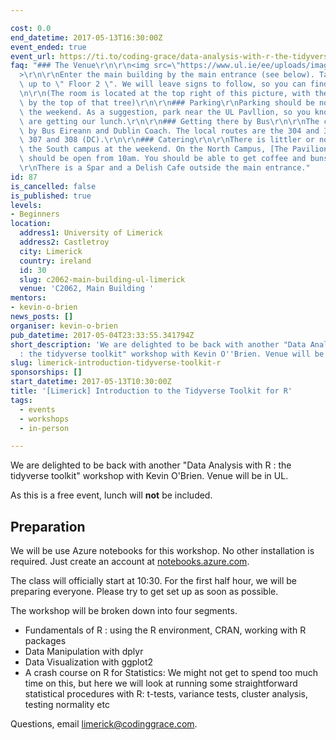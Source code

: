 ```yaml
---

cost: 0.0
end_datetime: 2017-05-13T16:30:00Z
event_ended: true
event_url: https://ti.to/coding-grace/data-analysis-with-r-the-tidyverse-toolkit
faq: "### The Venue\r\n\r\n<img src=\"https://www.ul.ie/ee/uploads/images/made/ee/uploads/images/ChrisRyan_viewsoftheworld_UL_mainbuilding_web_(1)_400_267_100.jpg\"\
  >\r\n\r\nEnter the main building by the main entrance (see below). Take the lift\
  \ up to \" Floor 2 \". We will leave signs to follow, so you can find the room.\r\
  \n\r\n(The room is located at the top right of this picture, with the window obscured\
  \ by the top of that tree)\r\n\r\n### Parking\r\nParking should be no problem at\
  \ the weekend. As a suggestion, park near the UL Pavllion, so you know where we\
  \ are getting our lunch.\r\n\r\n### Getting there by Bus\r\n\r\nThe campus is served\
  \ by Bus Eireann and Dublin Coach. The local routes are the 304 and 304A (BE) and\
  \ 307 and 308 (DC).\r\n\r\n### Catering\r\n\r\nThere is littler or no catering on\
  \ the South campus at the weekend. On the North Campus, [The Pavilion](https://www.facebook.com/thepavilionatUL/)\
  \ should be open from 10am. You should be able to get coffee and buns there. \r\n\
  \r\nThere is a Spar and a Delish Cafe outside the main entrance."
id: 87
is_cancelled: false
is_published: true
levels:
- Beginners
location:
  address1: University of Limerick
  address2: Castletroy
  city: Limerick
  country: ireland
  id: 30
  slug: c2062-main-building-ul-limerick
  venue: 'C2062, Main Building '
mentors:
- kevin-o-brien
news_posts: []
organiser: kevin-o-brien
pub_datetime: 2017-05-04T23:33:55.341794Z
short_description: 'We are delighted to be back with another "Data Analysis with R
  : the tidyverse toolkit" workshop with Kevin O''Brien. Venue will be in UL.'
slug: limerick-introduction-tidyverse-toolkit-r
sponsorships: []
start_datetime: 2017-05-13T10:30:00Z
title: '[Limerick] Introduction to the Tidyverse Toolkit for R'
tags:
  - events
  - workshops
  - in-person

---
```


We are delighted to be back with another "Data Analysis with R : the tidyverse toolkit" workshop with Kevin O'Brien. Venue will be in UL. 

As this is a free event, lunch will **not** be included.

## Preparation

We will be use Azure notebooks for this workshop. No other installation is required. Just create an account at [notebooks.azure.com](https://notebooks.azure.com/).


The class will officially start at 10:30. For the first half hour, we will be preparing everyone. Please try to get set up as soon as possible. 

The workshop will be broken down into four segments.

* Fundamentals of R : using the R environment, CRAN, working with R packages
* Data Manipulation with dplyr 
* Data Visualization with ggplot2 
*  A crash course on R for Statistics: We might not get to spend too much time on this, but here we will look at running some straightforward statistical procedures with R: t-tests, variance tests, cluster analysis, testing normality etc

Questions, email <a href="mailto:limerick@codinggrace.com">limerick@codinggrace.com</a>.
